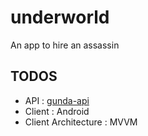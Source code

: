 # underworld

An app to hire an assassin

## TODOS

- API : [gunda-api](https://github.com/theapache64/gunda-api)
- Client : Android
- Client Architecture : MVVM

